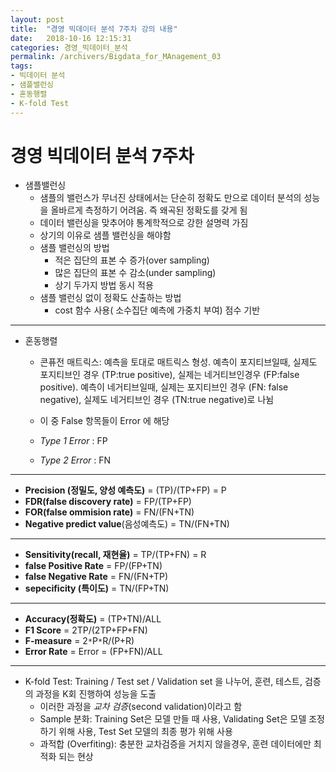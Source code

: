 ```yaml
---
layout: post
title:  "경영 빅데이터 분석 7주차 강의 내용"
date:   2018-10-16 12:15:31
categories: 경영_빅데이터_분석
permalink: /archivers/Bigdata_for_MAnagement_03
tags:
- 빅데이터 분석
- 샘플밸런싱
- 혼동행렬
- K-fold Test
---
```


# 경영 빅데이터 분석 7주차

* 샘플밸런싱 
    - 샘플의 밸런스가 무너진 상태에서는 단순히 정확도 만으로 데이터 분석의 성능을 올바르게 측정하기 어려움. 즉 왜곡된 정확도를 갖게 됨
    - 데이터 밸런싱을 맞추어야 통계학적으로 강한 설명력 가짐
    - 상기의 이유로 샘플 밸런싱을 해야함
    - 샘플 밸런싱의 방법
        * 적은 집단의 표본 수 증가(over sampling)
        * 많은 집단의 표본 수 감소(under sampling)
        * 상기 두가지 방법 동시 적용
    - 샘플 밸런싱 없이 정확도 산출하는 방법
        * cost 함수 사용( 소수집단 예측에 가중치 부여) 점수 기반

-----------------------------------------
* 혼동행렬
    - 콘퓨전 매트릭스: 예측을 토대로 매트릭스 형성. 예측이 포지티브일때, 실제도 포지티브인 경우 (TP:true positive), 실제는 네거티브인경우 (FP:false positive).  예측이 네거티브일때, 실제는 포지티브인 경우 (FN: false negative), 실제도 네거티브인 경우 (TN:true negative)로 나뉨
    - 이 중 False 항목들이 Error 에 해당


    - *Type 1 Error* : FP
    - *Type 2 Error* : FN
    
    
------------------------------------------
* **Precision (정밀도, 양성 예측도)** = (TP)/(TP+FP) = P
* **FDR(false discovery rate)** = FP/(TP+FP)
* **FOR(false ommision rate)** = FN/(FN+TN)
* **Negative predict value**(음성예측도) = TN/(FN+TN)

--------------------------------  
* **Sensitivity(recall, 재현율)** = TP/(TP+FN) = R
* **false Positive Rate** = FP/(FP+TN)
* **false Negative Rate** = FN/(FN+TP)
* **sepecificity (특이도)** = TN/(FP+TN)

-------------------------------------------- 
* **Accuracy(정확도)** = (TP+TN)/ALL
* **F1 Score** = 2TP/(2TP+FP+FN)
* **F-measure** = 2`*`P`*`R/(P+R)
* **Error Rate** = Error = (FP+FN)/ALL

-------------------------------------------------  
* K-fold Test: Training / Test set / Validation set 을 나누어, 훈련, 테스트, 검증의 과정을 K회 진행하여 성능을 도출
    - 이러한 과정을 *교차 검증*(second validation)이라고 함
    - Sample 분화: Training Set은 모델 만들 때 사용, Validating Set은 모델 조정하기 위해 사용, Test Set 모델의 최종 평가 위해 사용
    - 과적합 (Overfiting): 충분한 교차검증을 거치지 않을경우, 훈련 데이터에만 최적화 되는 현상
